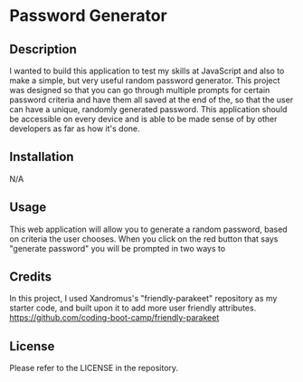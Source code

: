 # Password Generator

## Description

I wanted to build this application to test my skills at JavaScript and also to make a simple, but very useful random password generator. This project was designed so that you can go through multiple prompts for certain password criteria and have them all saved at the end of the, so that the user can have a unique, randomly generated password. This application should be accessible on every device and is able to be made sense of by other developers as far as how it's done. 




## Installation

N/A

## Usage

This web application will allow you to generate a random password, based on criteria the user chooses. When you click on the red button that says "generate password" you will be prompted in two ways to 


## Credits

In this project, I used Xandromus's "friendly-parakeet" repository as my starter code, and built upon it to add more user friendly attributes.
https://github.com/coding-boot-camp/friendly-parakeet

## License

Please refer to the LICENSE in the repository.

